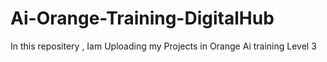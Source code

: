 # Ai-Orange-Training-DigitalHub
In this repositery  ,  Iam Uploading my Projects in Orange Ai training Level 3
